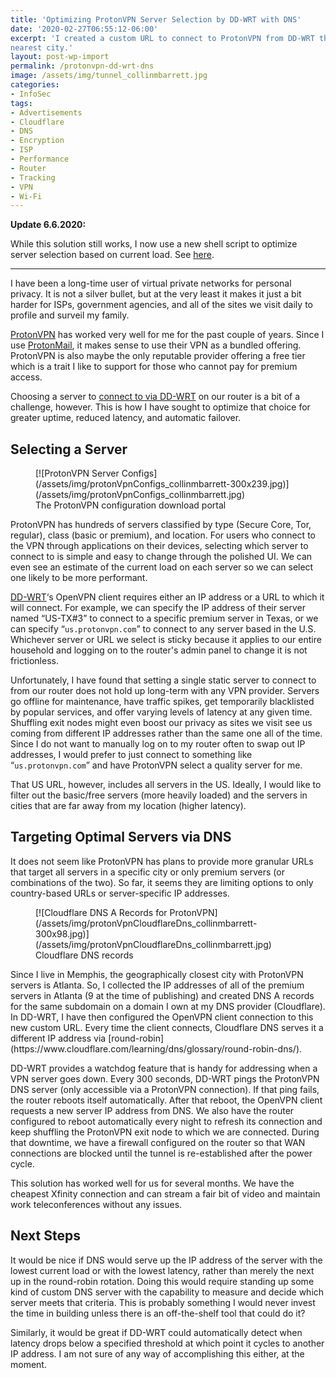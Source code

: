 ```yaml
---
title: 'Optimizing ProtonVPN Server Selection by DD-WRT with DNS'
date: '2020-02-27T06:55:12-06:00'
excerpt: 'I created a custom URL to connect to ProtonVPN from DD-WRT that selects from a pool of premium servers in the
nearest city.'
layout: post-wp-import
permalink: /protonvpn-dd-wrt-dns
image: /assets/img/tunnel_collinmbarrett.jpg
categories:
- InfoSec
tags:
- Advertisements
- Cloudflare
- DNS
- Encryption
- ISP
- Performance
- Router
- Tracking
- VPN
- Wi-Fi
---
```


**Update 6.6.2020:**

While this solution still works, I now use a new shell script to optimize server selection based on current load. See
[here](/protonvpn-dd-wrt-api-script/).

- - - - - -

I have been a long-time user of virtual private networks for personal privacy. It is not a silver bullet, but at the
very least it makes it just a bit harder for ISPs, government agencies, and all of the sites we visit daily to profile
and surveil my family.

[ProtonVPN](https://protonvpn.com/) has worked very well for me for the past couple of years. Since I use
[ProtonMail](https://protonmail.com/), it makes sense to use their VPN as a bundled offering. ProtonVPN is also maybe
the only reputable provider offering a free tier which is a trait I like to support for those who cannot pay for premium
access.

Choosing a server to [connect to via DD-WRT](https://protonvpn.com/support/vpn-router-ddwrt/) on our router is a bit of
a challenge, however. This is how I have sought to optimize that choice for greater uptime, reduced latency, and
automatic failover.

## Selecting a Server

<div class="wp-block-image">
    <figure class="alignright size-medium">[![ProtonVPN Server
        Configs](/assets/img/protonVpnConfigs_collinmbarrett-300x239.jpg)](/assets/img/protonVpnConfigs_collinmbarrett.jpg)
        <figcaption>The ProtonVPN configuration download portal</figcaption>
    </figure>
ProtonVPN has hundreds of servers classified by type (Secure Core, Tor, regular), class (basic or premium), and
location. For users who connect to the VPN through applications on their devices, selecting which server to connect to
is simple and easy to change through the polished UI. We can even see an estimate of the current load on each server so
we can select one likely to be more performant.

[DD-WRT](https://dd-wrt.com/)‘s OpenVPN client requires either an IP address or a URL to which it will connect. For
example, we can specify the IP address of their server named “US-TX#3” to connect to a specific premium server in Texas,
or we can specify “`us.protonvpn.com`” to connect to any server based in the U.S. Whichever server or URL we select is
sticky because it applies to our entire household and logging on to the router's admin panel to change it is not
frictionless.

Unfortunately, I have found that setting a single static server to connect to from our router does not hold up long-term
with any VPN provider. Servers go offline for maintenance, have traffic spikes, get temporarily blacklisted by popular
services, and offer varying levels of latency at any given time. Shuffling exit nodes might even boost our privacy as
sites we visit see us coming from different IP addresses rather than the same one all of the time. Since I do not want
to manually log on to my router often to swap out IP addresses, I would prefer to just connect to something like
“`us.protonvpn.com`” and have ProtonVPN select a quality server for me.

That US URL, however, includes all servers in the US. Ideally, I would like to filter out the basic/free servers (more
heavily loaded) and the servers in cities that are far away from my location (higher latency).

## Targeting Optimal Servers via DNS

It does not seem like ProtonVPN has plans to provide more granular URLs that target all servers in a specific city or
only premium servers (or combinations of the two). So far, it seems they are limiting options to only country-based URLs
or server-specific IP addresses.

<div class="wp-block-image">
    <figure class="alignleft size-medium">[![Cloudflare DNS A Records for
        ProtonVPN](/assets/img/protonVpnCloudflareDns_collinmbarrett-300x98.jpg)](/assets/img/protonVpnCloudflareDns_collinmbarrett.jpg)
        <figcaption>Cloudflare DNS records</figcaption>
    </figure>
Since I live in Memphis, the geographically closest city with ProtonVPN servers is Atlanta. So, I collected the IP
addresses of all of the premium servers in Atlanta (9 at the time of publishing) and created DNS A records for the same
subdomain on a domain I own at my DNS provider (Cloudflare). In DD-WRT, I have then configured the OpenVPN client
connection to this new custom URL. Every time the client connects, Cloudflare DNS serves it a different IP address via
[round-robin](https://www.cloudflare.com/learning/dns/glossary/round-robin-dns/).

DD-WRT provides a watchdog feature that is handy for addressing when a VPN server goes down. Every 300 seconds, DD-WRT
pings the ProtonVPN DNS server (only accessible via a ProtonVPN connection). If that ping fails, the router reboots
itself automatically. After that reboot, the OpenVPN client requests a new server IP address from DNS. We also have the
router configured to reboot automatically every night to refresh its connection and keep shuffling the ProtonVPN exit
node to which we are connected. During that downtime, we have a firewall configured on the router so that WAN
connections are blocked until the tunnel is re-established after the power cycle.

This solution has worked well for us for several months. We have the cheapest Xfinity connection and can stream a fair
bit of video and maintain work teleconferences without any issues.

## Next Steps

It would be nice if DNS would serve up the IP address of the server with the lowest current load or with the lowest
latency, rather than merely the next up in the round-robin rotation. Doing this would require standing up some kind of
custom DNS server with the capability to measure and decide which server meets that criteria. This is probably something
I would never invest the time in building unless there is an off-the-shelf tool that could do it?

Similarly, it would be great if DD-WRT could automatically detect when latency drops below a specified threshold at
which point it cycles to another IP address. I am not sure of any way of accomplishing this either, at the moment.